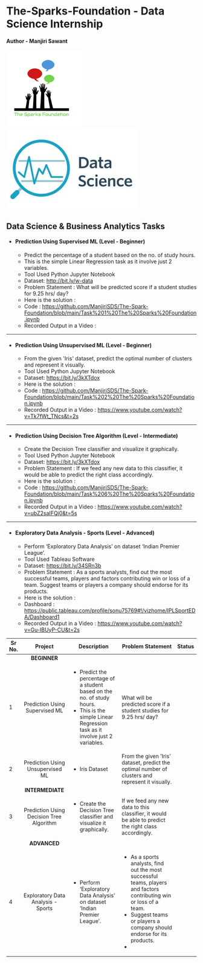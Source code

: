 # The-Sparks-Foundation - Data Science Internship 

#### Author - Manjiri Sawant



![alt text](https://github.com/ManjiriSDS/The-Spark-Foundation/blob/main/1519895156650.png) 
![alt text](https://github.com/ManjiriSDS/The-Spark-Foundation/blob/main/cover_updated.jpg)


## Data Science & Business Analytics Tasks



* #### Prediction Using Supervised ML (Level - Beginner)
  - Predict the percentage of a student based on the no. of study hours.
  - This is the simple Linear Regression task as it involve just 2 variables.
  - Tool  Used Python Jupyter Notebook
  - Dataset: http://bit.ly/w-data
  - Problem Statement : What will be predicted score if a student studies for 9.25 hrs/ day?
  - Here is the solution : 
  - Code : https://github.com/ManjiriSDS/The-Spark-Foundation/blob/main/Task%201%20The%20Sparks%20Foundation.ipynb 
  - Recorded Output in a Video : 

------------------------------------------------------------------------------------------------------

* #### Prediction Using Unsupervised ML (Level - Beginner)
  - From the given 'Iris' dataset, predict the optimal number of clusters and represent it visually.
  - Tool Used Python Jupyter Notebook
  - Dataset: https://bit.ly/3kXTdox
  - Here is the solution :
  - Code : https://github.com/ManjiriSDS/The-Spark-Foundation/blob/main/Task%202%20The%20Sparks%20Foundation.ipynb
  - Recorded Output in a Video : https://www.youtube.com/watch?v=Tk7fWt_TNcs&t=2s
 
 -------------------------------------------------------------------------------------------------------

* #### Prediction Using Decision Tree Algorithm (Level - Intermediate)
  - Create the Decision Tree classifier and visualize it graphically.
  - Tool Used Python Jupyter Notebook
  - Dataset: https://bit.ly/3kXTdox
  - Problem Statement : If we feed any new data to this classifier, it would be able to predict the right class accordingly.
  - Here is the solution : 
  - Code : https://github.com/ManjiriSDS/The-Spark-Foundation/blob/main/Task%206%20The%20Sparks%20Foundation.ipynb
  - Recorded Output in a Video : https://www.youtube.com/watch?v=ubZ2saIFQj0&t=5s

---------------------------------------------------------------------------------------------------------

* #### Exploratory Data Analysis - Sports (Level - Advanced)
  - Perform ‘Exploratory Data Analysis’ on dataset ‘Indian Premier League’.
  - Tool Used Tableau Software
  - Dataset: https://bit.ly/34SRn3b
  - Problem Statement : As a sports analysts, find out the most successful teams, players and factors contributing win or loss of a team. 
                        Suggest teams or players a company should endorse for its products.
  - Here is the solution : 
  - Dashboard : https://public.tableau.com/profile/sonu75769#!/vizhome/IPLSportEDA/Dashboard1
  - Recorded Output in a Video : https://www.youtube.com/watch?v=Gu-IBUyP-CU&t=2s


| Sr No. | Project | Description | Problem Statement | Status |
| --- | :---: | --- | --- | --- |
| | **BEGINNER** |
| 1 | Prediction Using Supervised ML | <ul><li> Predict the percentage of a student based on the no. of study hours. </li> <li> This is the simple Linear Regression task as it involve just 2 variables. </li> | What will be predicted score if a student studies for 9.25 hrs/ day? |
| 2 | Prediction Using Unsupervised ML | <ul><li> Iris Dataset </li> | From the given 'Iris' dataset, predict the optimal number of clusters and represent it visually. | 
| | **INTERMEDIATE** |
| 3 | Prediction Using Decision Tree Algorithm | <ul><li> Create the Decision Tree classifier and visualize it graphically. </li> | If we feed any new data to this classifier, it would be able to predict the right class accordingly. | 
| | **ADVANCED** | 
| 4 | Exploratory Data Analysis - Sports | <ul><li> Perform ‘Exploratory Data Analysis’ on dataset ‘Indian Premier League’. </li> | <ul> <li> As a sports analysts, find out the most successful teams, players and factors contributing win or loss of a team. </li> <li> Suggest teams or players a company should endorse for its products. <li> |

